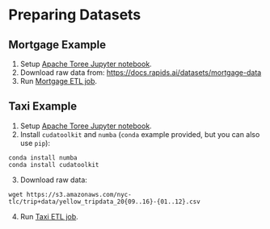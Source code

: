 Preparing Datasets
==================

## Mortgage Example
1. Setup [Apache Toree Jupyter notebook](/docs/get-started/xgboost-examples/notebook/toree.md).
2. Download raw data from: https://docs.rapids.ai/datasets/mortgage-data
3. Run [Mortgage ETL job](../examples/Spark-ETL+XGBoost/mortgage/notebooks/python/MortgageETL.ipynb).

## Taxi Example
1. Setup [Apache Toree Jupyter notebook](/docs/get-started/xgboost-examples/notebook/toree.md).
2. Install `cudatoolkit` and `numba` (`conda` example provided, but you can also use `pip`):
```
conda install numba
conda install cudatoolkit
```
3. Download raw data:
```
wget https://s3.amazonaws.com/nyc-tlc/trip+data/yellow_tripdata_20{09..16}-{01..12}.csv
```
4. Run [Taxi ETL job](../examples/Spark-ETL+XGBoost/taxi/notebooks/python/taxi-ETL.ipynb).
